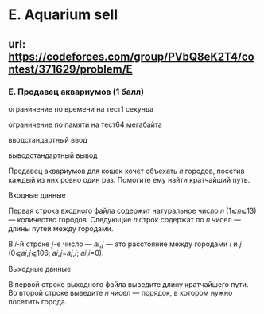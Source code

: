 # E. Aquarium sell

## url: https://codeforces.com/group/PVbQ8eK2T4/contest/371629/problem/E

### E. Продавец аквариумов (1 балл)

ограничение по времени на тест1 секунда

ограничение по памяти на тест64 мегабайта

вводстандартный ввод

выводстандартный вывод

Продавец аквариумов для кошек хочет объехать 𝑛 городов, посетив каждый из них ровно один раз. Помогите ему найти кратчайший путь.


Входные данные

Первая строка входного файла содержит натуральное число 𝑛 (1⩽𝑛⩽13) — количество городов. Следующие 𝑛 строк содержат по 𝑛 чисел — длины путей между городами.


В 𝑖-й строке 𝑗-е число — 𝑎𝑖,𝑗 — это расстояние между городами 𝑖 и 𝑗 (0⩽𝑎𝑖,𝑗⩽106; 𝑎𝑖,𝑗=𝑎𝑗,𝑖; 𝑎𝑖,𝑖=0).


Выходные данные

В первой строке выходного файла выведите длину кратчайшего пути. Во второй строке выведите 𝑛 чисел — порядок, в котором нужно посетить города.

